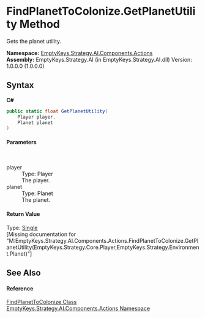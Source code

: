 # FindPlanetToColonize.GetPlanetUtility Method 
 

Gets the planet utility.

**Namespace:**&nbsp;<a href="N_EmptyKeys_Strategy_AI_Components_Actions">EmptyKeys.Strategy.AI.Components.Actions</a><br />**Assembly:**&nbsp;EmptyKeys.Strategy.AI (in EmptyKeys.Strategy.AI.dll) Version: 1.0.0.0 (1.0.0.0)

## Syntax

**C#**<br />
``` C#
public static float GetPlanetUtility(
	Player player,
	Planet planet
)
```


#### Parameters
&nbsp;<dl><dt>player</dt><dd>Type: Player<br />The player.</dd><dt>planet</dt><dd>Type: Planet<br />The planet.</dd></dl>

#### Return Value
Type: <a href="http://msdn2.microsoft.com/en-us/library/3www918f" target="_blank">Single</a><br />\[Missing <returns> documentation for "M:EmptyKeys.Strategy.AI.Components.Actions.FindPlanetToColonize.GetPlanetUtility(EmptyKeys.Strategy.Core.Player,EmptyKeys.Strategy.Environment.Planet)"\]

## See Also


#### Reference
<a href="T_EmptyKeys_Strategy_AI_Components_Actions_FindPlanetToColonize">FindPlanetToColonize Class</a><br /><a href="N_EmptyKeys_Strategy_AI_Components_Actions">EmptyKeys.Strategy.AI.Components.Actions Namespace</a><br />